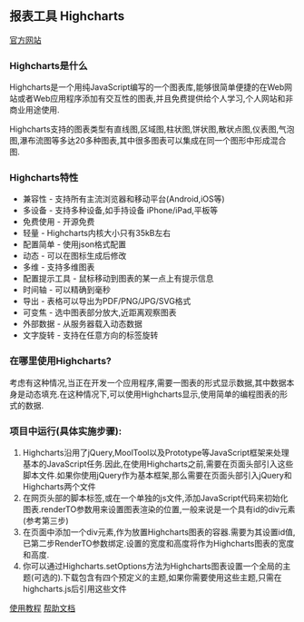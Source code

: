 ## 报表工具 Highcharts

[官方网站](http://www.hcharts.cn)

### Highcharts是什么

Highcharts是一个用纯JavaScript编写的一个图表库,能够很简单便捷的在Web网站或者Web应用程序添加有交互性的图表,并且免费提供给个人学习,个人网站和非商业用途使用.

Highcharts支持的图表类型有直线图,区域图,柱状图,饼状图,散状点图,仪表图,气泡图,瀑布流图等多达20多种图表,其中很多图表可以集成在同一个图形中形成混合图.

### Highcharts特性

* 兼容性 - 支持所有主流浏览器和移动平台(Android,iOS等)
* 多设备 - 支持多种设备,如手持设备 iPhone/iPad,平板等
* 免费使用 - 开源免费
* 轻量 - Highcharts内核大小只有35kB左右
* 配置简单 - 使用json格式配置
* 动态 - 可以在图标生成后修改
* 多维 - 支持多维图表
* 配置提示工具 - 鼠标移动到图表的某一点上有提示信息
* 时间轴 - 可以精确到毫秒
* 导出 - 表格可以导出为PDF/PNG/JPG/SVG格式
* 可变焦 - 选中图表部分放大,近距离观察图表
* 外部数据 - 从服务器载入动态数据
* 文字旋转 - 支持在任意方向的标签旋转

### 在哪里使用Highcharts?

考虑有这种情况,当正在开发一个应用程序,需要一图表的形式显示数据,其中数据本身是动态填充.在这种情况下,可以使用Highcharts显示,使用简单的编程图表的形式的数据.

### 项目中运行(具体实施步骤):

1. Highcharts沿用了jQuery,MoolTool以及Prototype等JavaScript框架来处理基本的JavaScript任务.因此,在使用Highcharts之前,需要在页面头部引入这些脚本文件.如果你使用jQuery作为基本框架,那么需要在页面头部引入jQuery和Highcharts两个文件
2. 在网页头部的脚本标签,或在一个单独的js文件,添加JavaScript代码来初始化图表.renderTO参数用来设置图表渲染的位置,一般来说是一个具有id的div元素(参考第三步)
3. 在页面中添加一个div元素,作为放置Highcharts图表的容器.需要为其设置id值,已第二步RenderTO参数绑定.设置的宽度和高度将作为Highcharts图表的宽度和高度.
4. 你可以通过Highcharts.setOptions方法为Highcharts图表设置一个全局的主题(可选的).下载包含有四个预定义的主题,如果你需要使用这些主题,只需在highcharts.js后引用这些文件

[使用教程](https://www.hcharts.cn/docs)
[帮助文档](https://api.hcharts.cn/highcharts)
